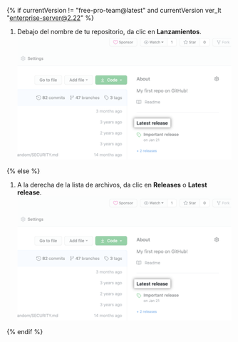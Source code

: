 {% if currentVersion != "free-pro-team@latest" and currentVersion ver_lt "enterprise-server@2.22" %}

1. Debajo del nombre de tu repositorio, da clic en **Lanzamientos**. ![Pestaña de lanzamientos](/assets/images/help/releases/release-link.png)

{% else %}

1. A la derecha de la lista de archivos, da clic en **Releases** o **Latest release**. ![Sección de lanzamientos en la barra lateral de lado derecho](/assets/images/help/releases/release-link.png)

{% endif %}
